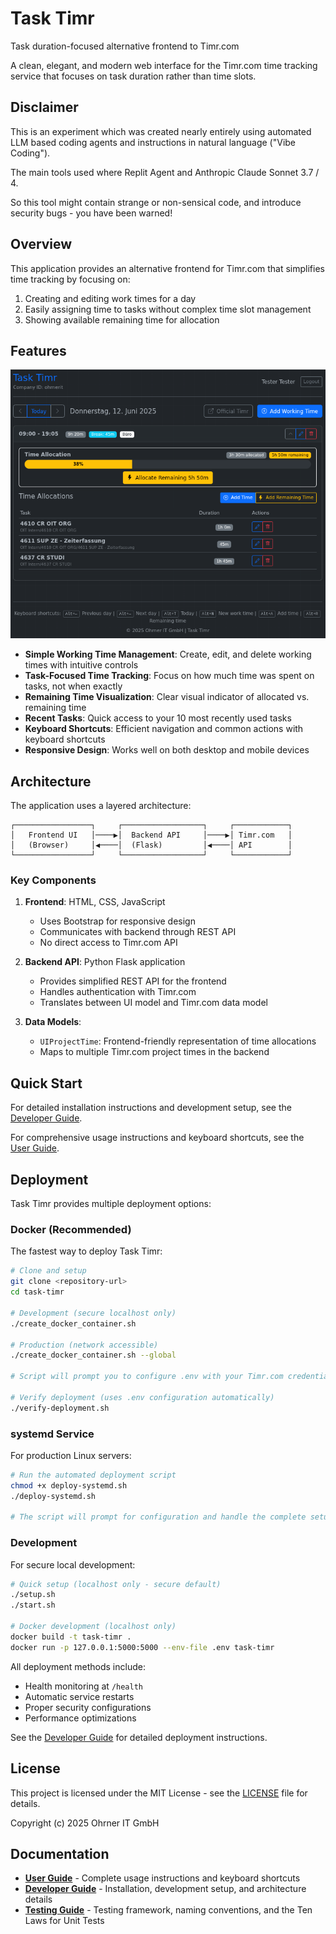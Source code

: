 # Task Timr

Task duration-focused alternative frontend to Timr.com

A clean, elegant, and modern web interface for the Timr.com time tracking service that focuses on task duration rather than time slots.

## Disclaimer

This is an experiment which was created nearly entirely using automated LLM based coding agents and instructions in natural language ("Vibe Coding").

The main tools used where Replit Agent and Anthropic Claude Sonnet 3.7 / 4.

So this tool might contain strange or non-sensical code, and introduce security bugs - you have been warned!

## Overview

This application provides an alternative frontend for Timr.com that simplifies time tracking by focusing on:

1. Creating and editing work times for a day
2. Easily assigning time to tasks without complex time slot management
3. Showing available remaining time for allocation

## Features

![Task Timr Main Interface](doc/main-interface.png)

- **Simple Working Time Management**: Create, edit, and delete working times with intuitive controls
- **Task-Focused Time Tracking**: Focus on how much time was spent on tasks, not when exactly
- **Remaining Time Visualization**: Clear visual indicator of allocated vs. remaining time
- **Recent Tasks**: Quick access to your 10 most recently used tasks
- **Keyboard Shortcuts**: Efficient navigation and common actions with keyboard shortcuts
- **Responsive Design**: Works well on both desktop and mobile devices

## Architecture

The application uses a layered architecture:

```
┌─────────────────┐     ┌──────────────────┐     ┌────────────┐
│   Frontend UI   │────▶│  Backend API     │────▶│ Timr.com   │
│   (Browser)     │◀────│  (Flask)         │◀────│ API        │
└─────────────────┘     └──────────────────┘     └────────────┘
```

### Key Components

1. **Frontend**: HTML, CSS, JavaScript
   - Uses Bootstrap for responsive design
   - Communicates with backend through REST API
   - No direct access to Timr.com API

2. **Backend API**: Python Flask application
   - Provides simplified REST API for the frontend
   - Handles authentication with Timr.com
   - Translates between UI model and Timr.com data model

3. **Data Models**:
   - `UIProjectTime`: Frontend-friendly representation of time allocations
   - Maps to multiple Timr.com project times in the backend

## Quick Start

For detailed installation instructions and development setup, see the [Developer Guide](doc/README.Developer%20Guide.md).

For comprehensive usage instructions and keyboard shortcuts, see the [User Guide](doc/README.User%20Guide.md).

## Deployment

Task Timr provides multiple deployment options:

### Docker (Recommended)

The fastest way to deploy Task Timr:

```bash
# Clone and setup
git clone <repository-url>
cd task-timr

# Development (secure localhost only)
./create_docker_container.sh

# Production (network accessible)
./create_docker_container.sh --global

# Script will prompt you to configure .env with your Timr.com credentials

# Verify deployment (uses .env configuration automatically)
./verify-deployment.sh
```

### systemd Service

For production Linux servers:

```bash
# Run the automated deployment script
chmod +x deploy-systemd.sh
./deploy-systemd.sh

# The script will prompt for configuration and handle the complete setup
```

### Development

For secure local development:

```bash
# Quick setup (localhost only - secure default)
./setup.sh
./start.sh

# Docker development (localhost only)
docker build -t task-timr .
docker run -p 127.0.0.1:5000:5000 --env-file .env task-timr
```

All deployment methods include:
- Health monitoring at `/health`
- Automatic service restarts
- Proper security configurations
- Performance optimizations

See the [Developer Guide](doc/README.Developer%20Guide.md) for detailed deployment instructions.

## License

This project is licensed under the MIT License - see the [LICENSE](LICENSE) file for details.

Copyright (c) 2025 Ohrner IT GmbH

## Documentation

- **[User Guide](doc/README.User%20Guide.md)** - Complete usage instructions and keyboard shortcuts
- **[Developer Guide](doc/README.Developer%20Guide.md)** - Installation, development setup, and architecture details  
- **[Testing Guide](doc/README.Testing%20Guide.md)** - Testing framework, naming conventions, and the Ten Laws for Unit Tests
